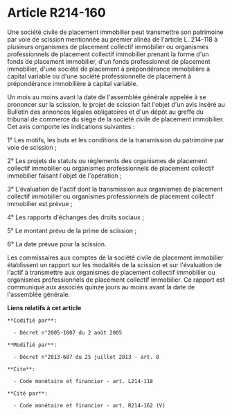 # Article R214-160

Une société civile de placement immobilier peut transmettre son patrimoine par voie de scission mentionnée au premier alinéa
de l'article L. 214-118 à plusieurs organismes de placement collectif immobilier ou organismes professionnels de placement
collectif immobilier prenant la forme d'un fonds de placement immobilier, d'un fonds professionnel de placement immobilier,
d'une société de placement à prépondérance immobilière à capital variable ou d'une société professionnelle de placement à
prépondérance immobilière à capital variable. 

Un mois au moins avant la date de l'assemblée générale appelée à se prononcer sur la scission, le projet de scission fait
l'objet d'un avis inséré au Bulletin des annonces légales obligatoires et d'un dépôt au greffe du tribunal de commerce du
siège de la société civile de placement immobilier. Cet avis comporte les indications suivantes : 

1° Les motifs, les buts et les conditions de la transmission du patrimoine par voie de scission ; 

2° Les projets de statuts ou règlements des organismes de placement collectif immobilier ou organismes professionnels de
placement collectif immobilier faisant l'objet de l'opération ; 

3° L'évaluation de l'actif dont la transmission aux organismes de placement collectif immobilier ou organismes professionnels
de placement collectif immobilier est prévue ; 

4° Les rapports d'échanges des droits sociaux ; 

5° Le montant prévu de la prime de scission ; 

6° La date prévue pour la scission. 

Les commissaires aux comptes de la société civile de placement immobilier établissent un rapport sur les modalités de la
scission et sur l'évaluation de l'actif à transmettre aux organismes de placement collectif immobilier ou organismes
professionnels de placement collectif immobilier. Ce rapport est communiqué aux associés quinze jours au moins avant la date
de l'assemblée générale.

**Liens relatifs à cet article**

	**Codifié par**:

	  - Décret n°2005-1007 du 2 août 2005

	**Modifié par**:

	  - Décret n°2013-687 du 25 juillet 2013 - art. 8

	**Cite**:

	  - Code monétaire et financier - art. L214-118

	**Cité par**:

	  - Code monétaire et financier - art. R214-162 (V)
